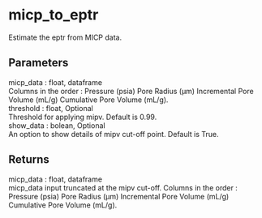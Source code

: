 # micp_to_eptr

  Estimate the eptr from MICP data.

  Parameters
  ----------
  micp_data : float, dataframe\
      Columns in the order : Pressure (psia)	Pore Radius (µm)	Incremental Pore Volume (mL/g)	Cumulative Pore Volume (mL/g).\
  threshold : float, Optional\
      Threshold for applying mipv. Default is 0.99.\
  show_data : bolean, Optional\
      An option to show details of mipv cut-off point. Default is True.

  Returns
  -------
   micp_data : float, dataframe\
      micp_data input truncated at the mipv cut-off. Columns in the order : Pressure (psia)	Pore Radius (µm)	Incremental Pore Volume (mL/g)	Cumulative Pore Volume (mL/g). 
